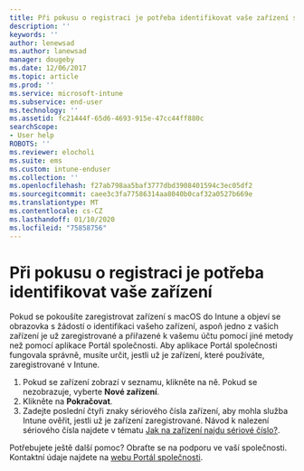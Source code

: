 ```yaml
---
title: Při pokusu o registraci je potřeba identifikovat vaše zařízení s macOS| Microsoft Docs
description: ''
keywords: ''
author: lenewsad
ms.author: lanewsad
manager: dougeby
ms.date: 12/06/2017
ms.topic: article
ms.prod: ''
ms.service: microsoft-intune
ms.subservice: end-user
ms.technology: ''
ms.assetid: fc21444f-65d6-4693-915e-47cc44ff880c
searchScope:
- User help
ROBOTS: ''
ms.reviewer: elocholi
ms.suite: ems
ms.custom: intune-enduser
ms.collection: ''
ms.openlocfilehash: f27ab798aa5baf3777dbd3908401594c3ec05df2
ms.sourcegitcommit: caee3c3fa77586314aa8040b0caf32a0527b669e
ms.translationtype: MT
ms.contentlocale: cs-CZ
ms.lasthandoff: 01/10/2020
ms.locfileid: "75858756"
---
```

# <a name="you-need-to-identify-your-device-when-youre-trying-to-enroll"></a>Při pokusu o registraci je potřeba identifikovat vaše zařízení

Pokud se pokoušíte zaregistrovat zařízení s macOS do Intune a objeví se obrazovka s žádostí o identifikaci vašeho zařízení, aspoň jedno z vašich zařízení je už zaregistrované a přiřazené k vašemu účtu pomocí jiné metody než pomocí aplikace Portál společnosti. Aby aplikace Portál společnosti fungovala správně, musíte určit, jestli už je zařízení, které používáte, zaregistrované v Intune.

1. Pokud se zařízení zobrazí v seznamu, klikněte na ně. Pokud se nezobrazuje, vyberte **Nové zařízení**.
2. Klikněte na **Pokračovat**.
3. Zadejte poslední čtyři znaky sériového čísla zařízení, aby mohla služba Intune ověřit, jestli už je zařízení zaregistrované. Návod k nalezení sériového čísla najdete v tématu [Jak na zařízení najdu sériové číslo?](how-do-i-find-the-serial-number-on-my-device-macos.md).

Potřebujete ještě další pomoc? Obraťte se na podporu ve vaší společnosti. Kontaktní údaje najdete na [webu Portál společnosti](https://go.microsoft.com/fwlink/?linkid=2010980).

